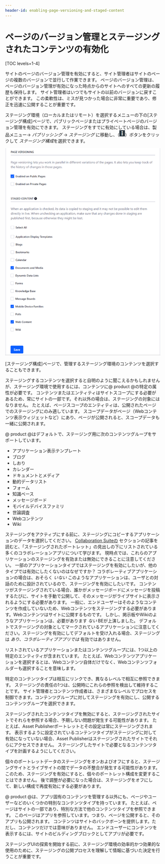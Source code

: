 ```yaml
---
header-id: enabling-page-versioning-and-staged-content
---
```


# ページのバージョン管理とステージングされたコンテンツの有効化

[TOC levels=1-4]

サイトのページのバージョン管理を有効にすると、サイト管理者はサイトのページの複数のバージョンで並行して作業できます。 ページのバージョン管理は、ページのバージョン管理が有効になった時点からのサイトへのすべての更新の履歴も保持します。 サイト管理者はいつでもサイトの以前のバージョンに戻すことができます。 この柔軟性は、ミスが見つかった場合に非常に重要であり、修正を迅速に公開することが重要です。

ステージング環境（ローカルまたはリモート）を選択するメニューの下の[ステージング構成]ページで、パブリックページまたはプライベートページのバージョン管理を有効にできます。 ステージングをすでに有効にしている場合は、製品メニュー→ *パブリッシング* → *ステージング* に移動し、（![Options](../../../../images/icon-options.png)）ボタンをクリックして *ステージング構成*を選択できます。

![図1：バージョン管理の使用を決定し、ステージングするコンテンツを選択できます。](../../../../images/staging-page-versioning-staged-content.png)

[ステージング構成]ページで、管理するステージング環境のコンテンツを選択することもできます。

ステージングするコンテンツを選択すると自明のように聞こえるかもしれませんが、ステージング環境で使用するには、コンテンツに@ product @の特定の属性が必要です。 コンテンツまたはエンティティはサイトスコープにする必要があるため、常にサイトの一部です。それ以外の場合は、ステージングの対象にはなりません。 たとえば、ページスコープのエンティティは、公開されたページでのステージングにのみ適しています。 スコープデータがページ（Webコンテンツ表示ウィジェットなど）にあり、ページが公開されると、スコープデータも一緒に公開されます。

@ product @はデフォルトで、ステージング用に次のコンテンツグループをサポートしています。

  - アプリケーション表示テンプレート
  - ブログ
  - しおり
  - カレンダー
  - ドキュメントとメディア
  - 動的データリスト
  - フォーム
  - 知識ベース
  - メッセージボード
  - モバイルデバイスファミリ
  - 世論調査
  - Webコンテンツ
  - Wiki

ステージングをアクティブにする前に、ステージングにコピーするアプリケーションのデータを選択してください。 [Collaboration Suiteの](/docs/7-1/user/-/knowledge_base/u/collaboration) セクションの記事を読むと、「ステージングされたポートレット」の見出しの下にリストされている多くのコラボレーションアプリについて学びます。 現時点では、これらのアプリケーションのステージングを有効または無効にできることに注意してください。 一部のアプリケーションタイプではステージングを有効にしたいが、他のタイプでは有効にしたくないのはなぜですか？ コラボレーティブアプリケーションの場合は、おそらく *いない* このようなアプリケーションは、ユーザとの対話のために設計されているので、ステージングを有効にしたいです。 コンテンツがステージングされている場合、誰かがメッセージボードにメッセージを投稿するたびに、サイトを手動で公開して、そのメッセージがライブサイトに表示されるようにする必要があります。 一般に、エンドユーザーはそのようなコンテンツを作成していないため、Webコンテンツをステージングする必要があります。Webコンテンツはサイトに公開するものです。 しかし、掲示板やWikiのようなアプリケーションは、必要があります *ない* BEが上演しました。 デフォルトでステージングの対象としてマークされているアプリケーションに注意してください。ステージングを有効にしてデフォルトを受け入れる場合、ステージングは *あり、コラボレーティブアプリでは* 有効ではありません。

リストされているアプリケーションまたはコンテンツグループには、1つ以上の特定のエンティティが含まれています。 たとえば、Webコンテンツアプリケーションを選択するとは、Webコンテンツ自体だけでなく、Webコンテンツフォルダーも選択することを意味します。

特定のコンテンツタイプは相互にリンクでき、異なるレベルで相互に参照できます。 ステージングの責任の1つは、公開時にこれらの参照を検出して維持することです。 サイト管理者とコンテンツ作成者は、さまざまなレベルでプロセスを制御できます。コンテンツグループに対してステージングを有効にし、公開するコンテンツグループを選択できます。

ステージングされたコンテンツタイプを無効にすると、ステージングされたサイトでそれらを参照する場合、予期しない問題が発生する可能性があります。 たとえば、Asset Publisherポートレットとその設定は常にステージングされます。 表示するように設定されているコンテンツタイプがステージングに対して有効になっていない場合、Asset Publisherはステージングされたサイトでそれらにアクセスできません。 ステージングしたサイトで必要となるコンテンツタイプを計画するようにしてください。

個々のポートレットデータのステージングをオンおよびオフにすると、ステージングサイトとライブサイトの間でデータの不整合が発生する可能性があります。 このため、ステージングを有効にすると、個々のポートレット構成を変更することはできません。 後で調整が必要になった場合は、ステージングをオフにして、新しい構成で再度有効にする必要があります。

@ product @は、アプリ固有のコンテンツを管理する以外にも、ページやユーザーなどのいくつかの特別なコンテンツタイプを持っています。 たとえば、ページはサイトの一部であり、特別な方法で他のコンテンツタイプを参照できます。 このページはアプリを参照しています。つまり、ページを公開すると、そのアプリも公開されます。 コンテンツはサイトのバックボーンを提供します。ただし、コンテンツだけでは意味がありません。 エンドユーザーにコンテンツを表示するには、サイトのビルディングブロックとしてアプリが必要です。

ステージングUIの探索を開始する前に、ステージング環境の効率的かつ効果的な使用のために、ステージングの公開プロセスを理解して情報に基づいた決定を行うことが重要です。
